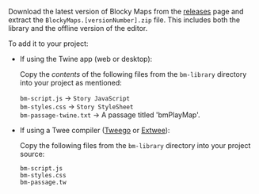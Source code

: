 Download the latest version of Blocky Maps from the [releases](https://github.com/cyrusfirheir/BlockyMaps/releases) page and extract the `BlockyMaps.[versionNumber].zip` file. This includes both the library and the offline version of the editor.

To add it to your project:

- If using the Twine app (web or desktop):

	Copy the *contents* of the following files from the `bm-library` directory into your project as mentioned:

	`bm-script.js` → `Story JavaScript`  
	`bm-styles.css` → `Story StyleSheet`  
	`bm-passage-twine.txt` → A passage titled 'bmPlayMap'.

- If using a Twee compiler ([Tweego](https://www.motoslave.net/tweego/) or [Extwee](https://www.npmjs.com/package/extwee)):

	Copy the following files from the `bm-library` directory into your project source:

	`bm-script.js`  
	`bm-styles.css`  
	`bm-passage.tw`

